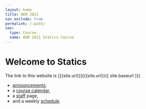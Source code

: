 ```yaml
---
layout: home
title: AEM 2011
nav_exclude: true
permalink: /:path/
seo:
  type: Course
  name: AEM 2011 Statics Course
---
```


# Welcome to Statics

The link to this website is [{{site.url}}]({{site.url}}{{ site.baseurl }}).


- [announcements](announcements.md),
- a [course calendar](calendar.md),
- a [staff](staff.md) page,
- and a weekly [schedule](schedule.md).

